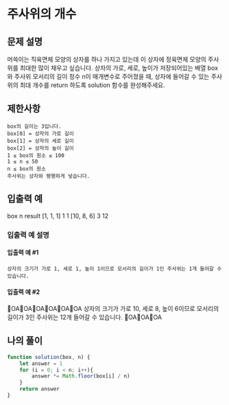 # 주사위의 개수

## 문제 설명

머쓱이는 직육면체 모양의 상자를 하나 가지고 있는데 이 상자에 정육면체 모양의 주사위를 최대한 많이 채우고 싶습니다. 상자의 가로, 세로, 높이가 저장되어있는 배열 box와 주사위 모서리의 길이 정수 n이 매개변수로 주어졌을 때, 상자에 들어갈 수 있는 주사위의 최대 개수를 return 하도록 solution 함수를 완성해주세요.

## 제한사항

    box의 길이는 3입니다.
    box[0] = 상자의 가로 길이
    box[1] = 상자의 세로 길이
    box[2] = 상자의 높이 길이
    1 ≤ box의 원소 ≤ 100
    1 ≤ n ≤ 50
    n ≤ box의 원소
    주사위는 상자와 평행하게 넣습니다.

## 입출력 예
box 	n 	result
[1, 1, 1] 	1 	1
[10, 8, 6] 	3 	12

### 입출력 예 설명

#### 입출력 예 #1

    상자의 크기가 가로 1, 세로 1, 높이 1이므로 모서리의 길이가 1인 주사위는 1개 들어갈 수 있습니다.

#### 입출력 예 #2

OAOAOAOAOAOA    상자의 크기가 가로 10, 세로 8, 높이 6이므로 모서리의 길이가 3인 주사위는 12개 들어갈 수 있습니다.
OAOAOA


## 나의 풀이 

```js 
function solution(box, n) {
    let answer = 1
    for (i = 0; i < n; i++){
        answer *= Math.floor(box[i] / n)
    }
    return answer
}

```
